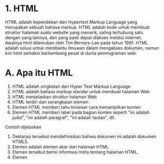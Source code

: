 # 1. HTML 
HTML adalah kependekan dari Hypertext Markup Language yang merupakan sebuah bahasa markup. HTML adalah kode untuk membuat struktur halaman suatu website yang menarik, saling terhubung satu dengan yang lainnya, dan yang pasti dapat diakses melalui internet. Awalnya html ditemukan oleh Tim Berners-Lee pada tahun 1991. HTML adalah solusi untuk membantu ilmuwan dalam mengakses dokumen, namun kini html semakin berkembang pesat di dunia pemrograman web.

# A. Apa itu HTML
1. HTML adalah singkatan dari Hyper Text Markup Language
2. HTML adalah bahasa markup standar untuk membuat halaman Web
3. HTML menjelaskan struktur halaman Web
4. HTML terdiri dari serangkaian elemen
5. Elemen HTML memberi tahu browser cara menampilkan konten
6. Elemen HTML memberi label pada bagian konten seperti "ini adalah judul", "ini adalah paragraf", "ini adalah tautan", dll.

Contoh dijelaskan
1. Deklarasi tersebut <!DOCTYPE html>mendefinisikan bahwa dokumen ini adalah dokumen HTML5.
2. Elemen <html>adalah elemen akar dari halaman HTML.
3. Elemen tersebut <head>berisi informasi meta tentang halaman HTML.
4. Elemen <title>menentukan judul untuk halaman HTML (yang ditampilkan di bilah judul browser atau di tab halaman).
5. Elemen <body>mendefinisikan badan dokumen, dan merupakan wadah untuk semua konten yang terlihat, seperti judul, paragraf, gambar, hyperlink, tabel, daftar, dll.

# B. Dokumen HTML

Semua dokumen HTML harus dimulai dengan deklarasi tipe dokumen: <!DOCTYPE html>. Dokumen HTML itu sendiri dimulai dengan <html>dan diakhiri dengan </html>. Bagian yang terlihat dari dokumen HTML adalah antara <body>dan </body>. Deklarasi tersebut <!DOCTYPE>mewakili tipe dokumen, dan membantu browser menampilkan halaman web dengan benar. Itu hanya boleh muncul sekali, di bagian atas halaman (sebelum tag HTML apa pun). Deklarasi ini <!DOCTYPE>tidak membedakan huruf besar-kecil. 

Atribut HTML memberikan informasi tambahan tentang elemen HTML.

# C.	Atribut HTML
1. Semua elemen HTML dapat memiliki atribut
2. Atribut memberikan informasi tambahan tentang elemen
3. Atribut selalu ditentukan dalam tag awal
4. Atribut biasanya datang dalam pasangan nama/nilai seperti: name="value"
# Codingan coba.html
# <img width="749" alt="coba html" src="https://github.com/AdityaNugroho07/Pemrograman-web-1/assets/168439946/6422853d-138a-4904-9706-3c1af86205fd">
# Output coba.html
# <img width="355" alt="output coba html" src="https://github.com/AdityaNugroho07/Pemrograman-web-1/assets/168439946/a0787d26-4497-4739-a8e1-365dbfaf1912">
# <img width="342" alt="output coba html1" src="https://github.com/AdityaNugroho07/Pemrograman-web-1/assets/168439946/a7447149-5e3f-4293-ae79-ce3b497e8169">
# D. HTML styles

Atribut HTML style digunakan untuk menambahkan gaya ke suatu elemen, warna, font, ukuran, dan lainnya. Atribut gaya HTML mengatur gaya suatu elemen HTM, dapat dilakukan dengan style atribut.

Ringkasan Bab
1. Gunakan style atribut untuk menata elemen HTML
2. Gunakan background-color untuk warna latar belakang
3. Gunakan color untuk warna teks
4. Gunakan font-family untuk font teks
5. Gunakan font-size untuk ukuran teks
6. Gunakan text-align untuk perataan teks
# Codingan Coba1.HTML
# <img width="395" alt="coba1 html" src="https://github.com/AdityaNugroho07/Pemrograman-web-1/assets/168439946/764ed8b8-9482-416f-9789-fba81846bd63">
# Output coba1.html
# <img width="368" alt="output coba1 html" src="https://github.com/AdityaNugroho07/Pemrograman-web-1/assets/168439946/d1e4cf1b-a5a6-4c59-80b1-5adf42666896">
# <img width="563" alt="output coba12 html" src="https://github.com/AdityaNugroho07/Pemrograman-web-1/assets/168439946/ebe6daca-511a-4ab7-8c2e-5a3c0dd47132">
# Codingan coba3.html
# <img width="608" alt="coba3 html" src="https://github.com/AdityaNugroho07/Pemrograman-web-1/assets/168439946/7a8fa44b-346b-405b-affb-22aa837f2f8f">
# Output coba3.html
# <img width="365" alt="output coba3 html" src="https://github.com/AdityaNugroho07/Pemrograman-web-1/assets/168439946/235524d7-fd49-4458-9973-4c0168092e11">
# E. CSS Colors, Fonts and Sizes

Properti CSS color mendefinisikan warna teks yang akan digunakan. Properti font-family CSS mendefinisikan font yang akan digunakan. Properti CSS font-size menentukan ukuran teks yang akan digunakan.

Ringkasan Bab
1. Gunakan atribut HTML style untuk penataan gaya sebaris
2. Gunakan elemen HTML <style> untuk mendefinisikan CSS internal
3. Gunakan elemen HTML <link> untuk merujuk ke file CSS eksternal
4. Gunakan elemen HTML <head> untuk menyimpan elemen <style> dan <link>
5. Gunakan properti CSS color untuk warna teks
6. Gunakan properti CSS font-family untuk font teks
7. Gunakan properti CSS font-size untuk ukuran teks
8. Gunakan properti CSS border untuk batas
9. Gunakan properti CSS padding untuk ruang di dalam perbatasan
10. Gunakan properti CSS margin untuk ruang di luar batas
# Codingan coba4.html
# <img width="277" alt="coba4 html" src="https://github.com/AdityaNugroho07/Pemrograman-web-1/assets/168439946/f9b91793-6f5a-4ab7-a2fc-0aaeb9cf3af5">
# Output coba4.html
# <img width="366" alt="output coba4 html" src="https://github.com/AdityaNugroho07/Pemrograman-web-1/assets/168439946/d2d6ab36-ecaa-4468-92eb-5fce99c71121">

# F. Computer code

HTML berisi beberapa elemen untuk mendefinisikan input pengguna dari kode komputer. 
Contoh:
<code>
x = 5;
y = 6;
z = x + y;
</code>
# Codingan computer code.html
# <img width="369" alt="computercode html" src="https://github.com/AdityaNugroho07/Pemrograman-web-1/assets/168439946/fe26472a-bd2d-40b3-9089-406eec93e409">
# Output computer code.html
# <img width="403" alt="output computer code html" src="https://github.com/AdityaNugroho07/Pemrograman-web-1/assets/168439946/cdb42bfe-fe1c-4ac6-a01f-6a3168e993f2">
# G. Div Element HTML

Elemen tersebut digunakan sebagai wadah untuk elemen HTML lainnya. Elemen ini secara default adalah elemen blok, artinya elemen ini mengambil semua lebar yang tersedia, dan dilengkapi dengan jeda baris sebelum dan sesudahnya. Elemen tersebut tidak memiliki atribut yang diperlukan, tetapi style, class dan id bersifat umum. 
# Codingan div element.html
# <img width="350" alt="div element html" src="https://github.com/AdityaNugroho07/Pemrograman-web-1/assets/168439946/85fe7951-cc44-422b-8d8b-0e886ae173f7">
# Output div element.html
# <img width="447" alt="output div element html" src="https://github.com/AdityaNugroho07/Pemrograman-web-1/assets/168439946/1bdaab72-f946-4e0b-b244-a6cffcf750c5">
# H. HTML Entities

Karakter yang dicadangkan dalam HTML harus diganti dengan entitas:
1. <(kurang dari)=<
2. >(lebih besar dari)=>

Jika menggunakan tanda kurang dari < atau lebih besar dari > dalam teks HTML, browser mungkin mencapurkannya dengan tag. Nama entitas atau nomor entitas dapat digunakan untuk menampilkan karakter HTML yang dicadangkan.

Contoh nama entitas:
   &entity_name;
Contoh nomor entitas:
   &entity_number;
# Codingan entities.html
# <img width="356" alt="entities html" src="https://github.com/AdityaNugroho07/Pemrograman-web-1/assets/168439946/b09b17af-afcb-4eb0-84cc-b6596a596c24">
# Output entities.html
# <img width="449" alt="output entities html" src="https://github.com/AdityaNugroho07/Pemrograman-web-1/assets/168439946/8c0b5550-1525-4b31-b9c8-b38ff1ba88ce">

# I. HTML File Paths

Jalur file menjelaskan lokasi file dalam struktur folder situs web. Jalur file digunakan saat menautkan ke file eksternal, seperti:
1. Halaman web
2. Gambar-gambar
3. Lembar gaya
4. JavaScript

# Codingan file paths.HTML
# <img width="333" alt="file paths html" src="https://github.com/AdityaNugroho07/Pemrograman-web-1/assets/168439946/3f64c867-c2c9-4f86-9b1e-8bb080bc357b">
# Output file paths.HTML
# <img width="449" alt="output file paths html" src="https://github.com/AdityaNugroho07/Pemrograman-web-1/assets/168439946/94b61274-2240-4e84-ad31-f3ca7b344fa3">

# Codingan id atribut.html
# <img width="326" alt="id atribut html" src="https://github.com/AdityaNugroho07/Pemrograman-web-1/assets/168439946/47451253-2756-4632-8c86-d7ec77f6b63c">
# Output id 
# <img width="451" alt="output id atribut html" src="https://github.com/AdityaNugroho07/Pemrograman-web-1/assets/168439946/58bfbe60-2043-4adf-8a93-83c2dc49b293">

# J. List HTML

Daftar tidak berurutan dimulai dengan ul tag. Setiap item daftar dimulai dengan li tag. Item daftar akan ditandai dengan poin (lingkaran hitam kecil) secara default. Daftar yang diurutkan dimulai dengan ol tag. Setiap item daftar dimulai dengan li tag. 

# Codingan list.html
# <img width="349" alt="list html" src="https://github.com/AdityaNugroho07/Pemrograman-web-1/assets/168439946/89cf0102-115a-456d-b4d3-768c0acd1904">
# Output list.html
# <img width="451" alt="output list html" src="https://github.com/AdityaNugroho07/Pemrograman-web-1/assets/168439946/1dbf988d-101e-403b-bb59-3446c1ecb54c">

# 2. CSS
CSS adalah bahasa Cascading Style Sheet dan biasanya digunakan untuk mengatur tampilan elemen yang tertulis dalam bahasa markup, seperti HTML. CSS berfungsi untuk memisahkan konten dari tampilan visualnya di situs.
# A.	CSS Align

Untuk memusatkan elemen blok secara horizontal seperti div gunakan margin auto. Menyetel lebar elemen akan menceghnya meregang hingga ke tepi wadahnya. Elemen tersebut kemudian akan megambil lebar yang ditentukan, dan ruang yang tersisa akan di bagi rata antara dua margin. 
# Codingan align.html
# <img width="587" alt="align html" src="https://github.com/AdityaNugroho07/Pemrograman-web-1/assets/168439946/636012b1-dadc-4fe2-b48c-1e47e7ef82dc">
# Output align.html
# <img width="704" alt="output align html" src="https://github.com/AdityaNugroho07/Pemrograman-web-1/assets/168439946/4d892455-2f33-4250-8305-73d7481ad7f1">

# B. CSS Background

Properti background CSS digunakan untuk menambahkan efek background pada elemen. Dengan CSS, warna paling sering ditentukan oleh: 
1. nama warna yang valid - seperti "merah"
2. nilai HEX - seperti "#ff0000"
3. nilai RGB - seperti "rgb(255,0,0)"
   
CSS background antara lain:
1. Background color
2. Background image
3. Background repeat
4. Background attachment
5. Background Shortland

# Codingan background.html
# <img width="389" alt="background html" src="https://github.com/AdityaNugroho07/Pemrograman-web-1/assets/168439946/265de5be-b8d1-4f06-abb3-7ede0637d494">
# Output background.html
# <img width="563" alt="output background html" src="https://github.com/AdityaNugroho07/Pemrograman-web-1/assets/168439946/594beeaf-5162-4ce3-8488-9964f0b0cdb9">

# C. CSS Borders

Properti border-style menentukan jenis batas yang akan ditampilkan. 
Nilai-nilai berikut diperbolehkan:
1. dotted- Mendefinisikan batas titik-titik
2. dashed- Mendefinisikan batas putus-putus
3. solid- Mendefinisikan batas yang solid
4. double- Mendefinisikan perbatasan ganda
5. groove- Mendefinisikan batas beralur 3D. Efeknya bergantung pada nilai warna batas
6. ridge- Mendefinisikan batas bergerigi 3D. Efeknya bergantung pada nilai warna batas
7. inset- Mendefinisikan batas sisipan 3D. Efeknya bergantung pada nilai warna batas
8. outset- Mendefinisikan batas awal 3D. Efeknya bergantung pada nilai warna batas
9. none- Tidak mendefinisikan batas
10. hidden- Mendefinisikan perbatasan tersembunyi

Peoperti border-style dapat memiliki satu hingga empat nilai (untuk batas atas, kanan, batas bawah, dan kiri).

# Codingan borders.html
# <img width="424" alt="borders html" src="https://github.com/AdityaNugroho07/Pemrograman-web-1/assets/168439946/e988f928-78d0-44b3-8896-b67775655678">
# Output borders.html
# <img width="654" alt="output borders html" src="https://github.com/AdityaNugroho07/Pemrograman-web-1/assets/168439946/e5901041-5762-43ab-89b1-1b5eb4cedd11">

# D. CSS Colors

Warna ditentukan menggunakan nama warna yang telah ditentukan sebelumnya, atau nilai RGB, HEX, HSL, RGBA, HSLA. Di CSS, warna dapat ditentukan dengan menggunakan nama warna ynag telah ditentukan sebelumnya. CSS/HTML mendukung 140 nama warna standar. 

# Codingan color names.html
# <img width="512" alt="color names html" src="https://github.com/AdityaNugroho07/Pemrograman-web-1/assets/168439946/127165f8-366b-43ae-af33-014588d8b516">
# Output colors names.html
# <img width="661" alt="output color names html" src="https://github.com/AdityaNugroho07/Pemrograman-web-1/assets/168439946/2037a676-2741-45de-81f9-71b74eb91bfb">

# E. CSS Comments

Komentar digunakan untuk menjelaskan kode, dan mungkin membantu ketika mengedit kode sumber di kemudian hari. Komentar CSS ditempatkan di dalam style elemen, dimulai /* dan diakhiri dengan */ 

# Codingan comments.html
# <img width="367" alt="comments html" src="https://github.com/AdityaNugroho07/Pemrograman-web-1/assets/168439946/9951d66a-f8cc-402b-a8a9-fdd5881ef051">
# Output comments.html
# <img width="557" alt="output comments html" src="https://github.com/AdityaNugroho07/Pemrograman-web-1/assets/168439946/30d83c9a-b27e-4562-a570-c2db59d46a08">

# F. CSS Dropdown

CSS) Kelas .dropdown  menggunakan position:relative, yang diperlukan ketika kita ingin konten dropdown ditempatkan tepat di bawah tombol dropdown (menggunakan position:absolute). Kelas .dropdown-content menyimpan konten dropdown yang sebenarnya. Ini disembunyikan secara default, dan akan ditampilkan saat diarahkan (lihat di bawah). Perhatikan min-width diatur ke 160px. Jangan ragu untuk mengubahnya. Tip: Jika Anda ingin lebar konten tarik-turun sama lebarnya dengan tombol tarik-turun, atur ke width100% (dan overflow:auto untuk mengaktifkan gulir pada layar kecil). Daripada menggunakan pembatas, kami menggunakan box-shadow properti CSS untuk membuat menu dropdown terlihat seperti "kartu". Selector :hover digunakan untuk menampilkan menu dropdown ketika pengguna menggerakkan mouse ke atas tombol dropdown.

# Codingan dropdown.html
# <img width="569" alt="dropdown html" src="https://github.com/AdityaNugroho07/Pemrograman-web-1/assets/168439946/c9245a93-422f-4171-a64f-3593eeea6247">
# Output dropdown.html
# <img width="557" alt="output dropdown html" src="https://github.com/AdityaNugroho07/Pemrograman-web-1/assets/168439946/35d98102-fc7f-4edd-afdf-4c39f12f6387">

# G. CSS Float 

Properti ini float digunakan untuk memposisikan dan memformat konten, misalnya membiarkan gambar melayang ke kiri ke teks dalam wadah. Properti float dapat memiliki salah satu dari nilai berikut:

1. left- Elemen mengapung di sebelah kiri wadahnya
2. right- Elemen mengapung di sebelah kanan wadahnya
3. none- Elemen tidak melayang (akan ditampilkan tepat di tempat kemunculannya dalam teks). Ini adalah bawaannya
4. inherit- Elemen mewarisi nilai float dari induknya

Ketika kita menggunakan floatproperti, dan kita menginginkan elemen berikutnya di bawah (bukan di kanan atau kiri), kita harus menggunakan clear properti tersebut. Properti ini clearmenentukan apa yang harus terjadi dengan elemen yang berada di sebelah elemen mengambang.

Properti cleardapat memiliki salah satu dari nilai berikut:

1. none- Elemen tidak didorong ke bawah elemen melayang kiri atau kanan. Ini adalah bawaannya
2. left- Elemen didorong ke bawah elemen melayang kiri
3. right- Elemen didorong ke bawah elemen melayang kanan
4. both- Elemen didorong ke bawah elemen melayang kiri dan kanan
5. inherit- Elemen mewarisi nilai jelas dari induknya

# Codingan float.html
# <img width="677" alt="float html" src="https://github.com/AdityaNugroho07/Pemrograman-web-1/assets/168439946/072a42eb-f9f7-4c8f-92b4-5aa7f2c781a6">
# Output float.html
# <img width="877" alt="output float html" src="https://github.com/AdityaNugroho07/Pemrograman-web-1/assets/168439946/36653b5b-c979-403d-adf9-c24cff2fa7ef">

# H. CSS Forms

# Codingan forms.html
# <img width="433" alt="forms html" src="https://github.com/AdityaNugroho07/Pemrograman-web-1/assets/168439946/a77e03ed-ec64-4ddd-b241-e5faf5e5a7ad">
# <img width="563" alt="output forms html" src="https://github.com/AdityaNugroho07/Pemrograman-web-1/assets/168439946/63bb7289-2562-4ad2-a88e-ebb3fdcb5e5c">

# I. CSS How To

Saat browser membaca style sheet, browser akan memformat dokumen HTML sesuai dengan informasi di style sheet. Ada tiga cara menyisipkan style sheet:
1. CSS eksternal
2. CSS dalaman
3. CSS sebaris

# Codingan how to.html
# <img width="367" alt="how to html" src="https://github.com/AdityaNugroho07/Pemrograman-web-1/assets/168439946/66d653f0-92bf-420d-a9f6-e7083d5fef23">
# <img width="560" alt="output how to html" src="https://github.com/AdityaNugroho07/Pemrograman-web-1/assets/168439946/09ea25fa-9822-4f5e-b62f-8753b7efad8e">

# J. CSS Tables

Untuk menentukan batas table di CSS, gunakan border properti. Properti ini border-collapse menetapkan apakah batas table harus diciutkan menjadi satu batas. Contoh:

table {
border-collapse: collapse;
}

Jika hanya menginginkan batas di sekeliling table, cukup tentukan border properti untuk table. Contoh:

table {
border: 1pxsolid;
}

# Codingan table.html
# <img width="341" alt="table html" src="https://github.com/AdityaNugroho07/Pemrograman-web-1/assets/168439946/89f42390-45d2-4d97-a435-9edb7b2abe0b">
# Output table.html
# <img width="466" alt="output table html" src="https://github.com/AdityaNugroho07/Pemrograman-web-1/assets/168439946/9bb63e26-19e4-46c8-be62-dbeb3ff6e04d">

# 3. JavaScript
JavaScript adalah bahasa pemrograman yang digunakan dalam pengembangan website agar lebih dinamis dan interaktif. JavaScript atau di singkat menjadi JS merupakan bahasa pemrograman jenis interpreter, sehingga tidak memerlukan compiler untuk menjalankannya. JavaScript memiliki fitur-fitur seperti berorientasi objek, client-side, high-level programming, dan loosely typed.

# A. JS Arithmetic

Operasi aritmatika pada umumnya beroperasi pada dua bilangan. kedua angka tersebut dapat berupa literal
contoh:

let x = 100 + 50;
# Codingan arithmetic.html
# <img width="410" alt="arithmetic html" src="https://github.com/AdityaNugroho07/Pemrograman-web-1/assets/168439946/52e12ece-ebcb-4e1f-8b5b-2532e0800b4d">
# Output arithmetic.html
# <img width="446" alt="output arithmetic html" src="https://github.com/AdityaNugroho07/Pemrograman-web-1/assets/168439946/afcd1da7-35aa-4c5b-a38a-1d90af7e1ded">

# B. JS Function

Sintaks Fungsi JavaScript
Fungsi JavaScript didefinisikan dengan functionkata kunci, diikuti dengan nama , diikuti dengan tanda kurung () .

Nama fungsi dapat berisi huruf, angka, garis bawah, dan tanda dolar (aturannya sama seperti variabel).

Pemanggilan Fungsi
Kode di dalam fungsi akan dijalankan ketika "sesuatu" memanggil (memanggil) fungsi tersebut:

1. Saat suatu peristiwa terjadi (saat pengguna mengklik tombol)
2. Ketika dipanggil (dipanggil) dari kode JavaScript
3. Secara otomatis (dipanggil sendiri)

# Codingan function.html
# <img width="434" alt="function html" src="https://github.com/AdityaNugroho07/Pemrograman-web-1/assets/168439946/662f5cad-acad-458c-bfc0-6e34ea8aa194">
# Output function.html
# <img width="448" alt="output functions html" src="https://github.com/AdityaNugroho07/Pemrograman-web-1/assets/168439946/12972f6b-10eb-4393-b553-8e89c57266c2">

# C. JS Let
Variabel yang didefinisikan dengan let tidak dapat dideklarasikan ulang.
Tidak dapat secara tidak sengaja mendeklarasikan ulang variabel yang dideklarasikan dengan let. Mendeklarasikan ulang variabel menggunakan var kata kunci dapat menimbulkan masalah. Mendeklarasikan ulang variabel menggunakan let kata kunci dapat mengatasi masalah ini.
# Codingan let.html
# <img width="734" alt="let html" src="https://github.com/AdityaNugroho07/Pemrograman-web-1/assets/168439946/7abc43f5-924a-4a45-bade-ff382386f6a6">
# Output let.html
# <img width="830" alt="output let html" src="https://github.com/AdityaNugroho07/Pemrograman-web-1/assets/168439946/b9ee2f92-8502-4e06-933c-cfe0c2ea3db2">

# D. JS Statement
Program komputer adalah daftar "instruksi" yang harus "dieksekusi" oleh komputer. Dalam bahasa pemrograman, instruksi pemrograman ini disebut pernyataan. Pernyataan JavaScript terdiri dari:
Nilai, Operator, Ekspresi, Kata Kunci, dan Komentar.
Pernyataan ini memberitahu browser untuk menulis "Halo Dolly." di dalam elemen HTML dengan id="demo". Kebanyakan program JavaScript berisi banyak pernyataan JavaScript. Pernyataan dieksekusi, satu per satu, dalam urutan yang sama seperti penulisannya.

# Codingan statement.html
# <img width="401" alt="statement html" src="https://github.com/AdityaNugroho07/Pemrograman-web-1/assets/168439946/3abbb603-6587-4d90-9b04-14a522c512d2">
# Output statement.html
# <img width="455" alt="output statement html" src="https://github.com/AdityaNugroho07/Pemrograman-web-1/assets/168439946/4a8edb7d-941a-48dc-b66e-a7b4fd36a587">

# E. JS Variables
Variabel adalah Wadah untuk Menyimpan Data Variabel JavaScript dapat dideklarasikan dengan 4 cara:
1. Secara otomatis
2. Menggunakan var
3. Menggunakan let
4. Menggunakan const
Dalam contoh pertama ini, x, y, dan z merupakan variabel yang tidak dideklarasikan.

Contoh:

x = 5;
y = 6;
z = x + y;

x menyimpan nilai 5
y menyimpan nilai 6
z menyimpan nilai 11

# Codingan variables.html
# <img width="475" alt="variabels html" src="https://github.com/AdityaNugroho07/Pemrograman-web-1/assets/168439946/23003d41-a207-4034-a866-4d417cec43c3">
# Output variables.html
# <img width="455" alt="output variabels js" src="https://github.com/AdityaNugroho07/Pemrograman-web-1/assets/168439946/3c70393c-e4ef-4220-853a-4b861312ca4f">






























































   
















